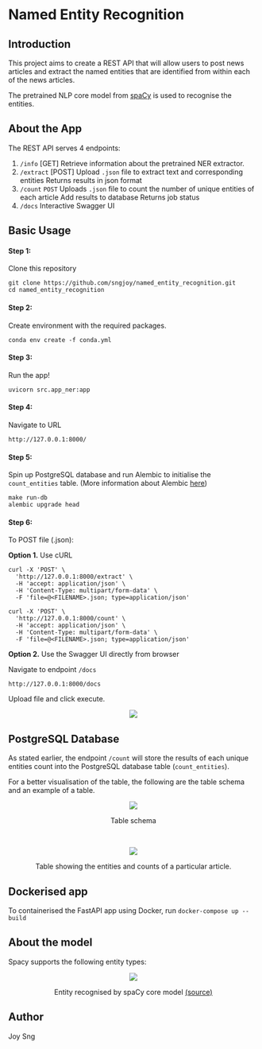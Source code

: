 # Named Entity Recognition

## Introduction
This project aims to create a REST API that will allow users to post news articles and extract the named entities that are identified from within each of the news articles.

The pretrained NLP core model from [spaCy](https://spacy.io/models/en#en_core_web_sm) is used to recognise the entities.

## About the App
The REST API serves 4 endpoints:
1. `/info` [GET]
Retrieve information about the pretrained NER extractor.
2. `/extract` [POST]
Upload `.json` file to extract text and corresponding entities
Returns results in json format
3. `/count` `POST`
Uploads `.json` file to count the number of unique entities of each article
Add results to database
Returns job status
4. `/docs`
Interactive Swagger UI


## Basic Usage
#### Step 1:
Clone this repository
```
git clone https://github.com/sngjoy/named_entity_recognition.git
cd named_entity_recognition
```

#### Step 2:
Create environment with the required packages.

```
conda env create -f conda.yml
```

#### Step 3:
Run the app!
```
uvicorn src.app_ner:app
```

<!-- #### Step 3:
Build and run the docker image
```
docker build -t spacy-ner .
docker run -it -p 8000:8000 spacy-ner
``` -->

#### Step 4:
Navigate to URL
```
http://127.0.0.1:8000/
```
#### Step 5:
Spin up PostgreSQL database and run Alembic to initialise the `count_entities` table. (More information about Alembic [here](https://github.com/sngjoy/named_entity_recognition/tree/main/alembic))
```
make run-db
alembic upgrade head
```
#### Step 6:
To POST file (.json):

**Option 1.** Use cURL
```
curl -X 'POST' \
  'http://127.0.0.1:8000/extract' \
  -H 'accept: application/json' \
  -H 'Content-Type: multipart/form-data' \
  -F 'file=@<FILENAME>.json; type=application/json'

curl -X 'POST' \
  'http://127.0.0.1:8000/count' \
  -H 'accept: application/json' \
  -H 'Content-Type: multipart/form-data' \
  -F 'file=@<FILENAME>.json; type=application/json'
```
**Option 2.** Use the Swagger UI directly from browser

Navigate to endpoint `/docs`
```
http://127.0.0.1:8000/docs
```
Upload file and click execute.
<p align="center">
  <img src="media/swaggerUI.png" />
</p>

## PostgreSQL Database
As stated earlier, the endpoint `/count` will store the results of each unique entities count into the PostgreSQL database table (`count_entities`).

For a better visualisation of the table, the following are the table schema and an example of a table.
<p align="center">
  <img src="media/postgresql_schema.png" />
</p>

<p align="center">
    Table schema
</p>
<br>
<p align="center">
  <img src="media/postgresql_table.png" />
</p>

<p align="center">
    Table showing the entities and counts of a particular article.
</p>


## Dockerised app
To containerised the FastAPI app using Docker, run `docker-compose up --build`

## About the model
Spacy supports the following entity types:
<p align="center">
  <img src="media/spacy_entities.png" />
</p>

<p align="center">
    Entity recognised by spaCy core model <a href="https://spacy.io/api/data-formats#named-entities">(source)</a>
</p>

## Author
Joy Sng
